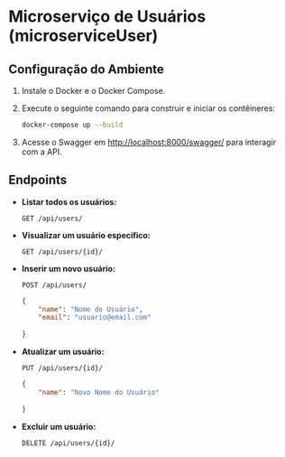 # Microserviço de Usuários (microserviceUser)

## Configuração do Ambiente

1. Instale o Docker e o Docker Compose.

2. Execute o seguinte comando para construir e iniciar os contêineres:

    ```bash
    docker-compose up --build
    ```

3. Acesse o Swagger em [http://localhost:8000/swagger/](http://localhost:8000/swagger/) para interagir com a API.

## Endpoints

- **Listar todos os usuários:**

    `GET /api/users/`

- **Visualizar um usuário específico:**

    `GET /api/users/{id}/`

- **Inserir um novo usuário:**

    `POST /api/users/`

    ```json
    {
        "name": "Nome do Usuário",
        "email": "usuario@email.com"
        
    }
    ```

- **Atualizar um usuário:**

    `PUT /api/users/{id}/`

    ```json
    {
        "name": "Novo Nome do Usuário"
        
    }
    ```

- **Excluir um usuário:**

    `DELETE /api/users/{id}/`
